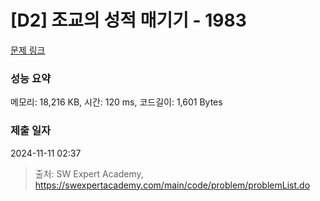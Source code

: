# [D2] 조교의 성적 매기기 - 1983 

[문제 링크](https://swexpertacademy.com/main/code/problem/problemDetail.do?contestProbId=AV5PwGK6AcIDFAUq) 

### 성능 요약

메모리: 18,216 KB, 시간: 120 ms, 코드길이: 1,601 Bytes

### 제출 일자

2024-11-11 02:37



> 출처: SW Expert Academy, https://swexpertacademy.com/main/code/problem/problemList.do